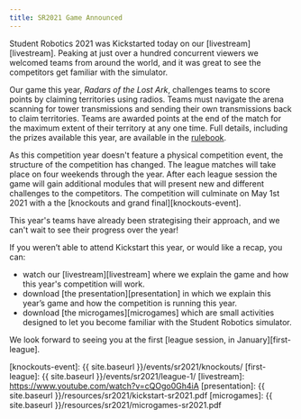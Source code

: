 ```yaml
---
title: SR2021 Game Announced
---
```


Student Robotics 2021 was Kickstarted today on our [livestream][livestream]. Peaking at just over a hundred concurrent viewers we welcomed teams from around the world, and it was great to see the competitors get familiar with the simulator.

Our game this year, _Radars of the Lost Ark_, challenges teams to score points by claiming territories using radios. Teams must navigate the arena scanning for tower transmissions and sending their own transmissions back to claim territories. Teams are awarded points at the end of the match for the maximum extent of their territory at any one time. Full details, including the prizes available this year, are available in the [rulebook][rules].

As this competition year doesn't feature a physical competition event, the
structure of the competition has changed. The league matches will take place on
four weekends through the year. After each league session the game will gain
additional modules that will present new and different challenges to the
competitors. The competition will culminate on May 1st 2021 with a the
[knockouts and grand final][knockouts-event].

This year's teams have already been strategising their approach, and we can't wait to see their progress over the year!

If you weren’t able to attend Kickstart this year, or would like a recap, you can:

- watch our [livestream][livestream] where we explain the game and how this year's competition will work.
- download [the presentation][presentation] in which we explain this year’s game and how the competition is running this year.
- download [the microgames][microgames] which are small activities designed to let you become familiar with the Student Robotics simulator.

We look forward to seeing you at the first [league session, in January][first-league].

[rules]: https://studentrobotics.org/docs/rules/
[knockouts-event]: {{ site.baseurl }}/events/sr2021/knockouts/
[first-league]: {{ site.baseurl }}/events/sr2021/league-1/
[livestream]: https://www.youtube.com/watch?v=cQOgo0Gh4iA
[presentation]: {{ site.baseurl }}/resources/sr2021/kickstart-sr2021.pdf
[microgames]: {{ site.baseurl }}/resources/sr2021/microgames-sr2021.pdf
